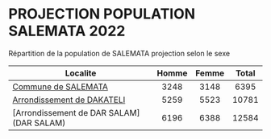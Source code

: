 # PROJECTION POPULATION SALEMATA 2022
	
Répartition de la population de SALEMATA projection selon le sexe
	
| Localite  | Homme | Femme | Total |
| --------- |:-----:|:-----:|:-----:|
| [Commune de SALEMATA](SALEMATA) | 3248 | 3148 | 6395 |
| [Arrondissement de DAKATELI](DAKATELI) | 5259 | 5523 | 10781 |
| [Arrondissement de DAR SALAM](DAR SALAM) | 6196 | 6388 | 12584 |
